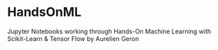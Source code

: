 # HandsOnML
Jupyter Notebooks working through Hands-On Machine Learning with Scikit-Learn &amp; Tensor Flow by Aurelien Geron
